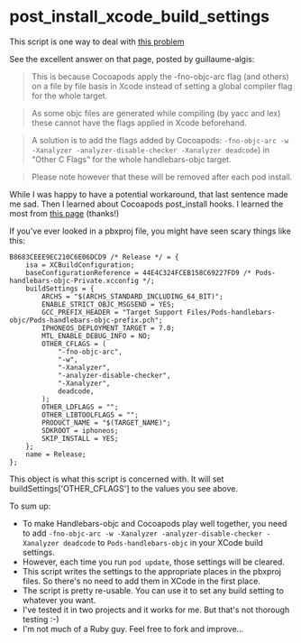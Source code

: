 # post_install_xcode_build_settings

This script is one way to deal with [this problem](https://github.com/Bertrand/handlebars-objc/issues/15)

See the excellent answer on that page, posted by guillaume-algis:

>This is because Cocoapods apply the -fno-objc-arc flag (and others) on a file by file basis in Xcode
instead of setting a global compiler flag for the whole target.

>As some objc files are generated while compiling (by yacc and lex) these cannot have the flags applied
in Xcode beforehand.

>A solution is to add the flags added by Cocoapods: 
`-fno-objc-arc -w -Xanalyzer -analyzer-disable-checker -Xanalyzer deadcode`) in "Other C Flags" for the whole handlebars-objc target.

>Please note however that these will be removed after each pod install.

While I was happy to have a potential workaround, that last sentence made me sad. Then I learned about
Cocoapods post_install hooks. I learned the most from [this page](http://www.egeek.me/2013/05/25/podfiles-post-install-hook-example/) (thanks!)

If you've ever looked in a pbxproj file, you might have seen scary things like this:

	B8683CEEE9EC210C6E06DCD9 /* Release */ = {
	    isa = XCBuildConfiguration;
		baseConfigurationReference = 44E4C324FCEB158C69227FD9 /* Pods-handlebars-objc-Private.xcconfig */;
		buildSettings = {
			ARCHS = "$(ARCHS_STANDARD_INCLUDING_64_BIT)";
			ENABLE_STRICT_OBJC_MSGSEND = YES;
			GCC_PREFIX_HEADER = "Target Support Files/Pods-handlebars-objc/Pods-handlebars-objc-prefix.pch";
			IPHONEOS_DEPLOYMENT_TARGET = 7.0;
			MTL_ENABLE_DEBUG_INFO = NO;
			OTHER_CFLAGS = (
				"-fno-objc-arc",
				"-w",
				"-Xanalyzer",
				"-analyzer-disable-checker",
				"-Xanalyzer",
				deadcode,
			);
			OTHER_LDFLAGS = "";
			OTHER_LIBTOOLFLAGS = "";
			PRODUCT_NAME = "$(TARGET_NAME)";
			SDKROOT = iphoneos;
			SKIP_INSTALL = YES;
		};
		name = Release;
	};
	

This object is what this script is concerned with. It will set buildSettings['OTHER_CFLAGS'] to the values you see above. 
	
To sum up:

* To make Handlebars-objc and Cocoapods play well together, you need to add `-fno-objc-arc -w -Xanalyzer -analyzer-disable-checker -Xanalyzer deadcode` to `Pods-handlebars-objc` in your XCode build settings.
* However, each time you run `pod update`, those settings will be cleared.
* This script writes the settings to the appropriate places in the pbxproj files. So there's no need to add them in XCode in the first place.
* The script is pretty re-usable. You can use it to set any build setting to whatever you want. 
* I've tested it in two projects and it works for me. But that's not thorough testing :-)
* I'm not much of a Ruby guy. Feel free to fork and improve...
	
